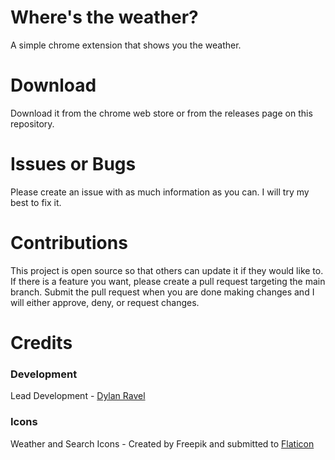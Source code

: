 # Where's the weather?
A simple chrome extension that shows you the weather.

# Download
Download it from the chrome web store or from the releases page on this repository.

# Issues or Bugs
Please create an issue with as much information as you can. I will try my best to fix it.

# Contributions
This project is open source so that others can update it if they would like to. If there is a feature you want, please create a pull request targeting the main branch. Submit the pull request when you are done making changes and I will either approve, deny, or request changes.

# Credits
### Development
Lead Development - [Dylan Ravel](https://www.dylanravel.com/)

### Icons
Weather and Search Icons - Created by Freepik and submitted to [Flaticon](https://www.flaticon.com/)
